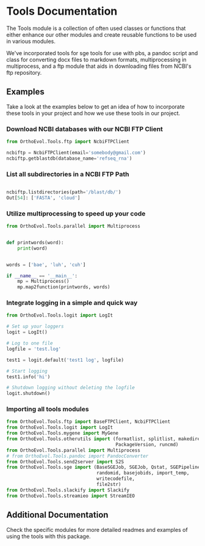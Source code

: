 # Tools Documentation
The Tools module is a collection of often used classes or functions that either
enhance our other modules and create reusable functions to be used in various
modules.

We've incorporated tools for sge tools for use with pbs, a pandoc
script and class for converting docx files to markdown formats, multiprocessing
in multiprocess, and a ftp module that aids in downloading files from NCBI's
ftp repository.


## Examples
Take a look at the examples below to get an idea of how to incorporate these
tools in your project and how we use these tools in our project.

### Download NCBI databases with our NCBI FTP Client
``` python
from OrthoEvol.Tools.ftp import NcbiFTPClient

ncbiftp = NcbiFTPClient(email='somebody@gmail.com')
ncbiftp.getblastdb(database_name='refseq_rna')
```

### List all subdirectories in a NCBI FTP Path
```python

ncbiftp.listdirectories(path='/blast/db/')
Out[54]: ['FASTA', 'cloud']
```

### Utilize multiprocessing to speed up your code
```python
from OrthoEvol.Tools.parallel import Multiprocess


def printwords(word):
    print(word)


words = ['bae', 'luh', 'cuh']

if __name__ == '__main__':
    mp = Multiprocess()
    mp.map2function(printwords, words)
```

### Integrate logging in a simple and quick way
```python
from OrthoEvol.Tools.logit import LogIt

# Set up your loggers
logit = LogIt()

# Log to one file
logfile = 'test.log'

test1 = logit.default('test1 log', logfile)

# Start logging
test1.info('hi')

# Shutdown logging without deleting the logfile
logit.shutdown()
```

### Importing all tools modules
```python
from OrthoEvol.Tools.ftp import BaseFTPClient, NcbiFTPClient
from OrthoEvol.Tools.logit import LogIt
from OrthoEvol.Tools.mygene import MyGene
from OrthoEvol.Tools.otherutils import (formatlist, splitlist, makedirectory,
                                        PackageVersion, runcmd)
from OrthoEvol.Tools.parallel import Multiprocess
# from OrthoEvol.Tools.pandoc import PandocConverter
from OrthoEvol.Tools.send2server import S2S
from OrthoEvol.Tools.sge import (BaseSGEJob, SGEJob, Qstat, SGEPipelineTask,
                                 randomid, basejobids, import_temp,
                                 writecodefile,
                                 file2str)
from OrthoEvol.Tools.slackify import Slackify
from OrthoEvol.Tools.streamieo import StreamIEO
```


## Additional Documentation

Check the specific modules for more detailed readmes and examples of using the
tools with this package.